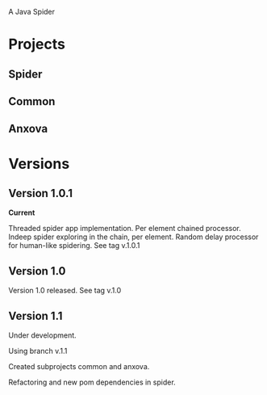 A Java Spider
# Projects #

## Spider ##

## Common ##

## Anxova ##


# Versions #


## Version 1.0.1 ##
**Current**

Threaded spider app implementation.
Per element chained processor. Indeep spider exploring in the chain, per element.
Random delay processor for human-like spidering.
See tag v.1.0.1


## Version 1.0 ##
Version 1.0 released.
See tag v.1.0


## Version 1.1 ##
Under development.

Using branch v.1.1

Created subprojects common and anxova.

Refactoring and new pom dependencies in spider.
